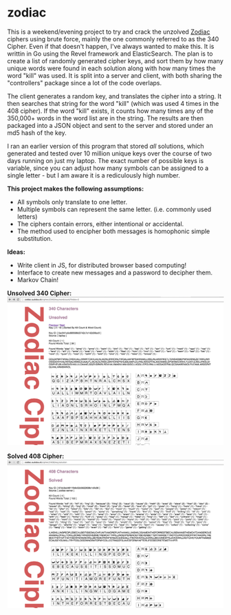 # zodiac
This is a weekend/evening project to try and crack the unzolved [Zodiac](https://en.wikipedia.org/wiki/Zodiac_Killer) ciphers using brute force, mainly the one commonly referred to as the 340 Cipher. Even if that doesn't happen, I've always wanted to make this. It is writtin in Go using the Revel framework and ElasticSearch. The plan is to create a list of randomly generated cipher keys, and sort them by how many unique words were found in each solution along with how many times the word "kill" was used. It is split into a server and client, with both sharing the "controllers" package since a lot of the code overlaps. 

The client generates a random key, and translates the cipher into a string. It then searches that string for the word "kill" (which was used 4 times in the 408 cipher). If the word "kill" exists, it counts how many times any of the 350,000+ words in the word list are in the string. The results are then packaged into a JSON object and sent to the server and stored under an md5 hash of the key. 

I ran an earlier version of this program that stored *all* solutions, which generated and tested over 10 million unique keys over the course of two days running on just my laptop. The exact number of possible keys is variable, since you can adjust how many symbols can be assigned to a single letter - but I am aware it is a rediculously high number. 

**This project makes the following assumptions:**
* All symbols only translate to one letter. 
* Multiple symbols can represent the same letter. (i.e. commonly used letters)
* The ciphers contain errors, either intentional or accidental. 
* The method used to encipher both messages is homophonic simple substitution.

**Ideas:**
* Write client in JS, for distributed browser based computing!
* Interface to create new messages and a password to decipher them.
* Markov Chain!

**Unsolved 340 Cipher:**
![340-screenshot](340-screenshot.png)

**Solved 408 Cipher:**
![408-screenshot](408-screenshot.png)
